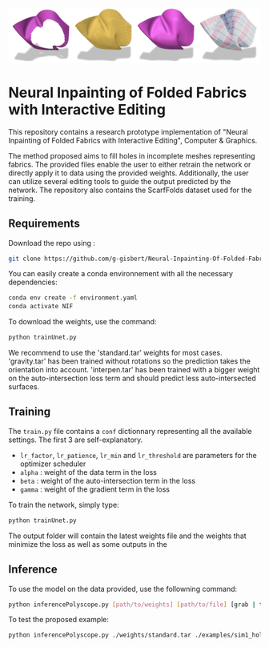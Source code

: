 ![Teaser](teaser.png)

# Neural Inpainting of Folded Fabrics with Interactive Editing

This repository contains a research prototype implementation of "Neural Inpainting of Folded Fabrics with Interactive Editing", Computer & Graphics.

The method proposed aims to fill holes in incomplete meshes representing fabrics. The provided files enable the user to either retrain the network or directly apply it to data using the provided weights. Additionally, the user can utilize several editing tools to guide the output predicted by the network. The repository also contains the ScarfFolds dataset used for the training.


## Requirements

Download the repo using :
```bash
git clone https://github.com/g-gisbert/Neural-Inpainting-Of-Folded-Fabric-Meshes.git
```

You can easily create a conda environnement with all the necessary dependencies:
```bash
conda env create -f environment.yaml
conda activate NIF
```

To download the weights, use the command:
```bash
python trainUnet.py
```

We recommend to use the 'standard.tar' weights for most cases. 'gravity.tar' has been trained without rotations so the prediction takes the orientation into account.
'interpen.tar' has been trained with a bigger weight on the auto-intersection loss term and should predict less auto-intersected surfaces.

## Training

The `train.py` file contains a `conf` dictionnary representing all the available settings. The first 3 are self-explanatory.

* `lr_factor`, `lr_patience`, `lr_min` and `lr_threshold` are parameters for the optimizer scheduler
* `alpha` : weight of the data term in the loss
* `beta` : weight of the auto-intersection term in the loss
* `gamma` : weight of the gradient term in the loss

To train the network, simply type:
```bash
python trainUnet.py
```

The output folder will contain the latest weights file and the weights that minimize the loss as well as some outputs in the 

## Inference

To use the model on the data provided, use the followning command:
```bash
python inferencePolyscope.py [path/to/weights] [path/to/file] [grab | twist | pinch]
```

To test the proposed example:
```bash
python inferencePolyscope.py ./weights/standard.tar ./examples/sim1_hole.ply grab
```
